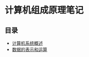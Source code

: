 # 计算机组成原理笔记

## 目录

- [计算机系统概述](./cs_overview.md)
- [数据的表示和运算](./data_representation_and_operation.md)

